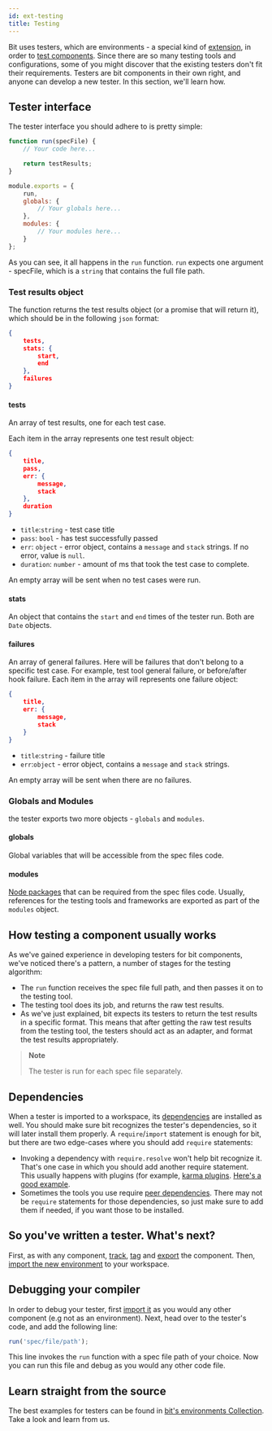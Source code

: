 ```yaml
---
id: ext-testing
title: Testing
---
```


Bit uses testers, which are environments - a special kind of [extension](/docs/ext-concepts.html#extensions-vs-environments), in order to [test components](/docs/testing-components.html). Since there are so many testing tools and configurations, some of you might discover that the existing testers don't fit their requirements. Testers are bit components in their own right, and anyone can develop a new tester. In this section, we'll learn how.

## Tester interface

The tester interface you should adhere to is pretty simple:

```js
function run(specFile) {
    // Your code here...

    return testResults;
}

module.exports = {
    run,
    globals: {
        // Your globals here...
    },
    modules: {
        // Your modules here...
    }
};
```

As you can see, it all happens in the `run` function.
`run` expects one argument - specFile, which is a `string` that contains the full file path.

### Test results object

The function returns the test results object (or a promise that will return it), which should be in the following `json` format:

```json
{
    tests,
    stats: {
        start,
        end
    },
    failures
}
```

#### tests

An array of test results, one for each test case.

Each item in the array represents one test result object:

```json
{
    title,
    pass,
    err: {
        message,
        stack
    },
    duration
}
```

* `title`:`string` - test case title
* `pass`: `bool` - has test successfully passed
* `err`: `object` - error object, contains a `message` and `stack` strings. If no error, value is `null`.
* `duration`: `number` - amount of ms that took the test case to complete.

An empty array will be sent when no test cases were run.

#### stats

An object that contains the `start` and `end` times of the tester run. 
Both are `Date` objects.

#### failures

An array of general failures. Here will be failures that don't belong to a specific test case. For example, test tool general failure, or before/after hook failure.
Each item in the array will represents one failure object:

```json
{
    title,
    err: {
        message,
        stack
    }
}
```

* `title`:`string` - failure title
* `err`:`object` - error object, contains a `message` and `stack` strings.

An empty array will be sent when there are no failures.

### Globals and Modules

the tester exports two more objects - `globals` and `modules`.

#### globals

Global variables that will be accessible from the spec files code.

#### modules

[Node packages](https://www.npmjs.com/) that can be required from the spec files code.
Usually, references for the testing tools and frameworks are exported as part of the `modules` object.

## How testing a component usually works

As we've gained experience in developing testers for bit components, we've noticed there's a pattern, a number of stages for the testing algorithm:

* The `run` function receives the spec file full path, and then passes it on to the testing tool. 
* The testing tool does its job, and returns the raw test results.
* As we've just explained, bit expects its testers to return the test results in a specific format. This means that after getting the raw test results from the testing tool, the testers should act as an adapter, and format the test results appropriately.

> **Note**
>
> The tester is run for each spec file separately.

## Dependencies

When a tester is imported to a workspace, its [dependencies](/docs/how-dependency-management.html) are installed as well.
You should make sure bit recognizes the tester's dependencies, so it will later install them properly. A `require`/`import` statement is enough for bit, but there are two edge-cases where you should add `require` statements:

* Invoking a dependency with `require.resolve` won't help bit recognize it. That's one case in which you should add another require statement. This usually happens with plugins (for example, [karma plugins](http://karma-runner.github.io/1.0/config/plugins.html). [Here's a good example](https://bit.dev/bit/envs/testers/karma-mocha-react/~code#testers/karma-mocha-react/karma.conf.js).
* Sometimes the tools you use require [peer dependencies](https://nodejs.org/en/blog/npm/peer-dependencies/). There may not be `require` statements for those dependencies, so just make sure to add them if needed, if you want those to be installed.

## So you've written a tester. What's next?

First, as with any component, [track](/docs/cli-add.html), [tag](/docs/cli-tag.html) and [export](/docs/cli-export.html) the component. Then, [import the new environment](/docs/cli-import.html#import-a-new-environment) to your workspace.

## Debugging your compiler

In order to debug your tester, first [import it](/docs/cli-import.html) as you would any other component (e.g not as an environment).
Next, head over to the tester's code, and add the following line:

```js
run('spec/file/path');
```

This line invokes the `run` function with a spec file path of your choice. Now you can run this file and debug as you would any other code file.

## Learn straight from the source

The best examples for testers can be found in [bit's environments Collection](https://bit.dev/bit/envs/). Take a look and learn from us.
